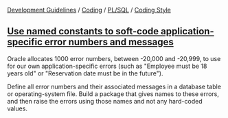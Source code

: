 [Development Guidelines](../../../../README.md) / [Coding](../../../../README.md#coding) / [PL/SQL](../../../../README.md#coding_pl_sql) / [Coding Style](../../../../doc/coding/pl_sql/coding_style.md)

## [Use named constants to soft-code application-specific error numbers and messages](../../../../doc/coding/pl_sql/coding_style.md#SoftcodedErrors)

Oracle allocates 1000 error numbers, between -20,000 and -20,999, to use for our own application-specific errors (such as "Employee must be 18 years old" or "Reservation date must be in the future").

Define all error numbers and their associated messages in a database table or operating-system file. Build a package that gives names to these errors, and then raise the errors using those names and not any hard-coded values.
